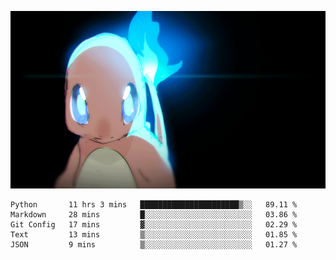 [gif]: https://raw.githubusercontent.com/uysalserkan/uysalserkan/master/charmander-2.gif

![gif]

<!--
<div align="center">
<p>Profile Visitor Counter</p>
<img src="https://profile-counter.glitch.me/uysalserkan/count.svg" alt="hit counter" align="center">
</div>
-->
<!--START_SECTION:waka-->
```text
Python       11 hrs 3 mins   ██████████████████████▒░░   89.11 % 
Markdown     28 mins         █░░░░░░░░░░░░░░░░░░░░░░░░   03.86 % 
Git Config   17 mins         ▓░░░░░░░░░░░░░░░░░░░░░░░░   02.29 % 
Text         13 mins         ▒░░░░░░░░░░░░░░░░░░░░░░░░   01.85 % 
JSON         9 mins          ▒░░░░░░░░░░░░░░░░░░░░░░░░   01.27 % 
```
<!--END_SECTION:waka-->

